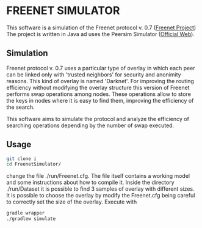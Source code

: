 FREENET SIMULATOR 
=============

This software is a simulation of the Freenet protocol v. 0.7 ([Freenet Project](https://freenetproject.org/pages/about.html))
The project is written in Java ad uses the Peersim Simulator ([Official Web](http://peersim.sourceforge.net/)).

## Simulation

Freenet protocol v. 0.7 uses a particular type of overlay in which each peer can be linked only with 'trusted neighbors'
for security and anonimity reasons. This kind of overlay is named 'Darknet'. 
For improving the routing efficiency without modifying the overlay structure this version of Freenet performs swap operations among nodes. These operations
allow to store the keys in nodes where it is easy to find them, improving the efficiency of the search.

This software aims to simulate the protocol and analyze the efficiency of searching operations depending by the number of swap executed.

## Usage

```bash
git clone i
cd FreenetSimulator/
```

change the file ./run/Freenet.cfg. The file itself contains a working model and some instructions about how to compile it.
Inside the directory ./run/Dataset it is possible to find 3 samples of overlay with different sizes. 
It is possible to choose the overlay by modify the Freenet.cfg being careful to correctly set the size of the overlay.
Execute with

```bash
gradle wrapper
./gradlew simulate
```



